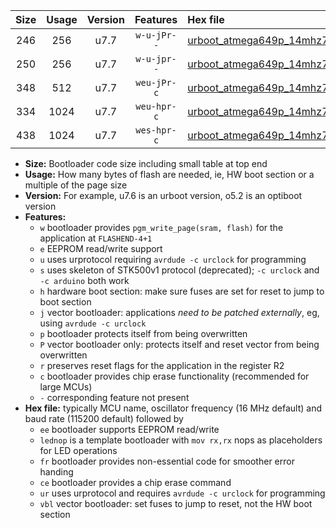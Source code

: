 |Size|Usage|Version|Features|Hex file|
|:-:|:-:|:-:|:-:|:--|
|246|256|u7.7|`w-u-jPr--`|[urboot_atmega649p_14mhz7456_57600bps_lednop_ur_vbl.hex](https://raw.githubusercontent.com/stefanrueger/urboot.hex/main/mcus/atmega649p/fcpu_14mhz7456/57600_bps/urboot_atmega649p_14mhz7456_57600bps_lednop_ur_vbl.hex)|
|250|256|u7.7|`w-u-jpr--`|[urboot_atmega649p_14mhz7456_57600bps_lednop_fr_ur_vbl.hex](https://raw.githubusercontent.com/stefanrueger/urboot.hex/main/mcus/atmega649p/fcpu_14mhz7456/57600_bps/urboot_atmega649p_14mhz7456_57600bps_lednop_fr_ur_vbl.hex)|
|348|512|u7.7|`weu-jPr-c`|[urboot_atmega649p_14mhz7456_57600bps_ee_lednop_fr_ce_ur_vbl.hex](https://raw.githubusercontent.com/stefanrueger/urboot.hex/main/mcus/atmega649p/fcpu_14mhz7456/57600_bps/urboot_atmega649p_14mhz7456_57600bps_ee_lednop_fr_ce_ur_vbl.hex)|
|334|1024|u7.7|`weu-hpr-c`|[urboot_atmega649p_14mhz7456_57600bps_ee_lednop_fr_ce_ur.hex](https://raw.githubusercontent.com/stefanrueger/urboot.hex/main/mcus/atmega649p/fcpu_14mhz7456/57600_bps/urboot_atmega649p_14mhz7456_57600bps_ee_lednop_fr_ce_ur.hex)|
|438|1024|u7.7|`wes-hpr-c`|[urboot_atmega649p_14mhz7456_57600bps_ee_lednop_fr_ce.hex](https://raw.githubusercontent.com/stefanrueger/urboot.hex/main/mcus/atmega649p/fcpu_14mhz7456/57600_bps/urboot_atmega649p_14mhz7456_57600bps_ee_lednop_fr_ce.hex)|

- **Size:** Bootloader code size including small table at top end
- **Usage:** How many bytes of flash are needed, ie, HW boot section or a multiple of the page size
- **Version:** For example, u7.6 is an urboot version, o5.2 is an optiboot version
- **Features:**
  + `w` bootloader provides `pgm_write_page(sram, flash)` for the application at `FLASHEND-4+1`
  + `e` EEPROM read/write support
  + `u` uses urprotocol requiring `avrdude -c urclock` for programming
  + `s` uses skeleton of STK500v1 protocol (deprecated); `-c urclock` and `-c arduino` both work
  + `h` hardware boot section: make sure fuses are set for reset to jump to boot section
  + `j` vector bootloader: applications *need to be patched externally*, eg, using `avrdude -c urclock`
  + `p` bootloader protects itself from being overwritten
  + `P` vector bootloader only: protects itself and reset vector from being overwritten
  + `r` preserves reset flags for the application in the register R2
  + `c` bootloader provides chip erase functionality (recommended for large MCUs)
  + `-` corresponding feature not present
- **Hex file:** typically MCU name, oscillator frequency (16 MHz default) and baud rate (115200 default) followed by
  + `ee` bootloader supports EEPROM read/write
  + `lednop` is a template bootloader with `mov rx,rx` nops as placeholders for LED operations
  + `fr` bootloader provides non-essential code for smoother error handing
  + `ce` bootloader provides a chip erase command
  + `ur` uses urprotocol and requires `avrdude -c urclock` for programming
  + `vbl` vector bootloader: set fuses to jump to reset, not the HW boot section
